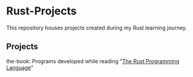 # Rust-Projects
This repository houses projects created during my Rust learning journey.

## Projects
the-book: Programs developed while reading "[The Rust Programming Language](https://doc.rust-lang.org/stable/book/title-page.html)"
